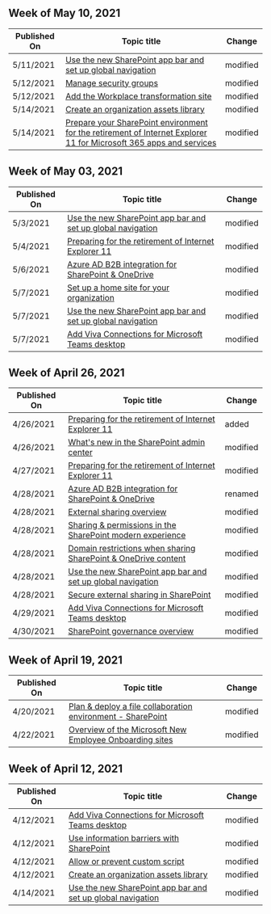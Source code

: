 <!-- This file is generated automatically each week. Changes made to this file will be overwritten.-->



## Week of May 10, 2021


| Published On |Topic title | Change |
|------|------------|--------|
| 5/11/2021 | [Use the new SharePoint app bar and set up global navigation](/SharePoint/sharepoint-app-bar) | modified |
| 5/12/2021 | [Manage security groups](/SharePoint/manage-security-groups) | modified |
| 5/12/2021 | [Add the Workplace transformation site](/SharePoint/change-management-template) | modified |
| 5/14/2021 | [Create an organization assets library](/SharePoint/organization-assets-library) | modified |
| 5/14/2021 | [Prepare your SharePoint environment for the retirement of Internet Explorer 11 for Microsoft 365 apps and services](/SharePoint/prepare-ie11) | modified |


## Week of May 03, 2021


| Published On |Topic title | Change |
|------|------------|--------|
| 5/3/2021 | [Use the new SharePoint app bar and set up global navigation](/SharePoint/sharepoint-app-bar) | modified |
| 5/4/2021 | [Preparing for the retirement of Internet Explorer 11](/SharePoint/prepare-ie11) | modified |
| 5/6/2021 | [Azure AD B2B integration for SharePoint & OneDrive](/SharePoint/sharepoint-azureb2b-integration) | modified |
| 5/7/2021 | [Set up a home site for your organization](/SharePoint/home-site) | modified |
| 5/7/2021 | [Use the new SharePoint app bar and set up global navigation](/SharePoint/sharepoint-app-bar) | modified |
| 5/7/2021 | [Add Viva Connections for Microsoft Teams desktop](/SharePoint/viva-connections) | modified |


## Week of April 26, 2021


| Published On |Topic title | Change |
|------|------------|--------|
| 4/26/2021 | [Preparing for the retirement of Internet Explorer 11](/SharePoint/prepare-ie11) | added |
| 4/26/2021 | [What's new in the SharePoint admin center](/SharePoint/what-s-new-in-admin-center) | modified |
| 4/27/2021 | [Preparing for the retirement of Internet Explorer 11](/SharePoint/prepare-ie11) | modified |
| 4/28/2021 | [Azure AD B2B integration for SharePoint & OneDrive](/SharePoint/sharepoint-azureb2b-integration) | renamed |
| 4/28/2021 | [External sharing overview](/SharePoint/external-sharing-overview) | modified |
| 4/28/2021 | [Sharing & permissions in the SharePoint modern experience](/SharePoint/modern-experience-sharing-permissions) | modified |
| 4/28/2021 | [Domain restrictions when sharing SharePoint & OneDrive content](/SharePoint/restricted-domains-sharing) | modified |
| 4/28/2021 | [Use the new SharePoint app bar and set up global navigation](/SharePoint/sharepoint-app-bar) | modified |
| 4/28/2021 | [Secure external sharing in SharePoint](/SharePoint/what-s-new-in-sharing-in-targeted-release) | modified |
| 4/29/2021 | [Add Viva Connections for Microsoft Teams desktop](/SharePoint/viva-connections) | modified |
| 4/30/2021 | [SharePoint governance overview](/SharePoint/governance-overview) | modified |


## Week of April 19, 2021


| Published On |Topic title | Change |
|------|------------|--------|
| 4/20/2021 | [Plan & deploy a file collaboration environment - SharePoint](/SharePoint/deploy-file-collaboration) | modified |
| 4/22/2021 | [Overview of the Microsoft New Employee Onboarding sites](/SharePoint/provision-neo-hub) | modified |


## Week of April 12, 2021


| Published On |Topic title | Change |
|------|------------|--------|
| 4/12/2021 | [Add Viva Connections for Microsoft Teams desktop](/SharePoint/viva-connections) | modified |
| 4/12/2021 | [Use information barriers with SharePoint](/SharePoint/information-barriers) | modified |
| 4/12/2021 | [Allow or prevent custom script](/SharePoint/allow-or-prevent-custom-script) | modified |
| 4/12/2021 | [Create an organization assets library](/SharePoint/organization-assets-library) | modified |
| 4/14/2021 | [Use the new SharePoint app bar and set up global navigation](/SharePoint/sharepoint-app-bar) | modified |
